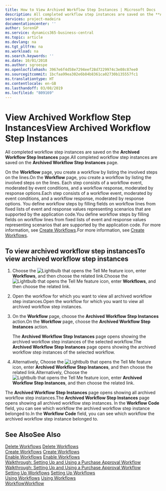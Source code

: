 ```yaml
---
title: How to View Archived Workflow Step Instances | Microsoft Docs
description: All completed workflow step instances are saved on the **Archived Workflow Step Instances** page.
services: project-madeira
documentationcenter: ''
author: SorenGP
ms.service: dynamics365-business-central
ms.topic: article
ms.devlang: na
ms.tgt_pltfrm: na
ms.workload: na
ms.search.keywords: ''
ms.date: 10/01/2018
ms.author: sgroespe
ms.openlocfilehash: 3967e6f4d58e7294eef28d7229974c3e08c87ee0
ms.sourcegitcommit: 1bcfaa99ea302e6b84b8361ca02730b135557fc1
ms.translationtype: HT
ms.contentlocale: en-GB
ms.lasthandoff: 03/08/2019
ms.locfileid: "809169"
---
```

# <a name="view-archived-workflow-step-instances"></a><span data-ttu-id="70f0f-103">View Archived Workflow Step Instances</span><span class="sxs-lookup"><span data-stu-id="70f0f-103">View Archived Workflow Step Instances</span></span>
<span data-ttu-id="70f0f-104">All completed workflow step instances are saved on the **Archived Workflow Step Instances** page.</span><span class="sxs-lookup"><span data-stu-id="70f0f-104">All completed workflow step instances are saved on the **Archived Workflow Step Instances** page.</span></span>  

 <span data-ttu-id="70f0f-105">On the **Workflow** page, you create a workflow by listing the involved steps on the lines.</span><span class="sxs-lookup"><span data-stu-id="70f0f-105">On the **Workflow** page, you create a workflow by listing the involved steps on the lines.</span></span> <span data-ttu-id="70f0f-106">Each step consists of a workflow event, moderated by event conditions, and a workflow response, moderated by response options.</span><span class="sxs-lookup"><span data-stu-id="70f0f-106">Each step consists of a workflow event, moderated by event conditions, and a workflow response, moderated by response options.</span></span> <span data-ttu-id="70f0f-107">You define workflow steps by filling fields on workflow lines from fixed lists of event and response values representing scenarios that are supported by the application code.</span><span class="sxs-lookup"><span data-stu-id="70f0f-107">You define workflow steps by filling fields on workflow lines from fixed lists of event and response values representing scenarios that are supported by the application code.</span></span> <span data-ttu-id="70f0f-108">For more information, see [Create Workflows](across-how-to-create-workflows.md).</span><span class="sxs-lookup"><span data-stu-id="70f0f-108">For more information, see [Create Workflows](across-how-to-create-workflows.md).</span></span>  

## <a name="to-view-archived-workflow-step-instances"></a><span data-ttu-id="70f0f-109">To view archived workflow step instances</span><span class="sxs-lookup"><span data-stu-id="70f0f-109">To view archived workflow step instances</span></span>  
1.  <span data-ttu-id="70f0f-110">Choose the ![Lightbulb that opens the Tell Me feature](media/ui-search/search_small.png "Tell me what you want to do") icon, enter **Workflows**, and then choose the related link.</span><span class="sxs-lookup"><span data-stu-id="70f0f-110">Choose the ![Lightbulb that opens the Tell Me feature](media/ui-search/search_small.png "Tell me what you want to do") icon, enter **Workflows**, and then choose the related link.</span></span>  
2.  <span data-ttu-id="70f0f-111">Open the workflow for which you want to view all archived workflow step instances.</span><span class="sxs-lookup"><span data-stu-id="70f0f-111">Open the workflow for which you want to view all archived workflow step instances.</span></span>  
3.  <span data-ttu-id="70f0f-112">On the **Workflow** page, choose the **Archived Workflow Step Instances** action.</span><span class="sxs-lookup"><span data-stu-id="70f0f-112">On the **Workflow** page, choose the **Archived Workflow Step Instances** action.</span></span>  

    <span data-ttu-id="70f0f-113">The **Archived Workflow Step Instances** page opens showing the archived workflow step instances of the selected workflow.</span><span class="sxs-lookup"><span data-stu-id="70f0f-113">The **Archived Workflow Step Instances** page opens showing the archived workflow step instances of the selected workflow.</span></span>  
4.  <span data-ttu-id="70f0f-114">Alternatively, Choose the ![Lightbulb that opens the Tell Me feature](media/ui-search/search_small.png "Tell me what you want to do") icon, enter **Archived Workflow Step Instances**, and then choose the related link.</span><span class="sxs-lookup"><span data-stu-id="70f0f-114">Alternatively, Choose the ![Lightbulb that opens the Tell Me feature](media/ui-search/search_small.png "Tell me what you want to do") icon, enter **Archived Workflow Step Instances**, and then choose the related link.</span></span>  

<span data-ttu-id="70f0f-115">The **Archived Workflow Step Instances** page opens showing all archived workflow step instances.</span><span class="sxs-lookup"><span data-stu-id="70f0f-115">The **Archived Workflow Step Instances** page opens showing all archived workflow step instances.</span></span> <span data-ttu-id="70f0f-116">In the **Workflow Code** field, you can see which workflow the archived workflow step instance belonged to.</span><span class="sxs-lookup"><span data-stu-id="70f0f-116">In the **Workflow Code** field, you can see which workflow the archived workflow step instance belonged to.</span></span>  

## <a name="see-also"></a><span data-ttu-id="70f0f-117">See Also</span><span class="sxs-lookup"><span data-stu-id="70f0f-117">See Also</span></span>  
 <span data-ttu-id="70f0f-118">[Delete Workflows](across-how-to-delete-workflows.md) </span><span class="sxs-lookup"><span data-stu-id="70f0f-118">[Delete Workflows](across-how-to-delete-workflows.md) </span></span>  
 <span data-ttu-id="70f0f-119">[Create Workflows](across-how-to-create-workflows.md) </span><span class="sxs-lookup"><span data-stu-id="70f0f-119">[Create Workflows](across-how-to-create-workflows.md) </span></span>  
 <span data-ttu-id="70f0f-120">[Enable Workflows](across-how-to-enable-workflows.md) </span><span class="sxs-lookup"><span data-stu-id="70f0f-120">[Enable Workflows](across-how-to-enable-workflows.md) </span></span>  
 <span data-ttu-id="70f0f-121">[Walkthrough: Setting Up and Using a Purchase Approval Workflow](walkthrough-setting-up-and-using-a-purchase-approval-workflow.md) </span><span class="sxs-lookup"><span data-stu-id="70f0f-121">[Walkthrough: Setting Up and Using a Purchase Approval Workflow](walkthrough-setting-up-and-using-a-purchase-approval-workflow.md) </span></span>  
 <span data-ttu-id="70f0f-122">[Setting Up Workflows](across-set-up-workflows.md) </span><span class="sxs-lookup"><span data-stu-id="70f0f-122">[Setting Up Workflows](across-set-up-workflows.md) </span></span>  
 <span data-ttu-id="70f0f-123">[Using Workflows](across-use-workflows.md) </span><span class="sxs-lookup"><span data-stu-id="70f0f-123">[Using Workflows](across-use-workflows.md) </span></span>  
 [<span data-ttu-id="70f0f-124">Workflow</span><span class="sxs-lookup"><span data-stu-id="70f0f-124">Workflow</span></span>](across-workflow.md)

